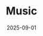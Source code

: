 ---
title: "Music"
date: 2025-09-01
categories: ["Reviews"]
tags: ["Music"]   # or ["Music"]
score: 8.7
cover:
  image: "/images/reviews/xyz-cover.jpg"
---